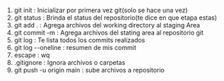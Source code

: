 1. git init : Inicializar por primera vez git(solo se hace una vez)
2. git status : Brinda el status del repositorio(te dice en que etapa estas)
3. git add . : Agrega archivos del working directory al staging Area
4. git commit -m : Agrega archivos del stating area al repositorio git
5. git log : Te lista todos los commits realizados
6. git log --oneline : resumen de mis commit
7. escape : wq
8. .gitignore : Ignora archivos o carpetas
9.  git push -u origin main :  sube archivos a repositorio